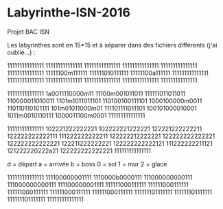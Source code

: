 # Labyrinthe-ISN-2016
Projet BAC ISN

Les labyrinthes sont en 15*15 et à séparer dans des fichiers différents (j'ai oublié...) :

111111111111111
111111111111111
111111111111111
111111111111111
111111111111111
111111111111111
11111100m111111
111111010111111
11111100a111111
111111111111111
111111111111111
111111111111111
111111111111111
111111111111111
111111111111111



111111111111111
1a0011110000m11
11100m001011011
111111011011011
110000011010011
1101m1011011101
110100100111101
1000100000m0011
110110110101111
101m01011000m01
111101111011101
100101000010001
1011m0010110111
1000011100m0001
111111111111111



111111111111111
102221222222221
102222221222221
122221222222211
122222222222111
111222222222211
122222212222221
122222222222221
122222222222221
122211222222221
122222222222121
111222222211121
121222220222a21
122222222222221
111111111111111





d = départ
a = arrivée
b = boss
0 = sol
1 = mur
2 = glace






111111111111111
111100000001111
1110000b0000111
111000000000111
111000000000111
111100000001111
111111000111111
111111000111111
111111000111111
111111000111111
111111000111111
111111101111111
111111101111111
111111101111111
111111111111111
